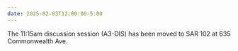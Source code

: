 ```yaml
---
date: 2025-02-03T12:00:00-5:00
---
```


The 11:15am discussion session (A3-DIS) has been moved to SAR 102 at 635
Commonwealth Ave.
